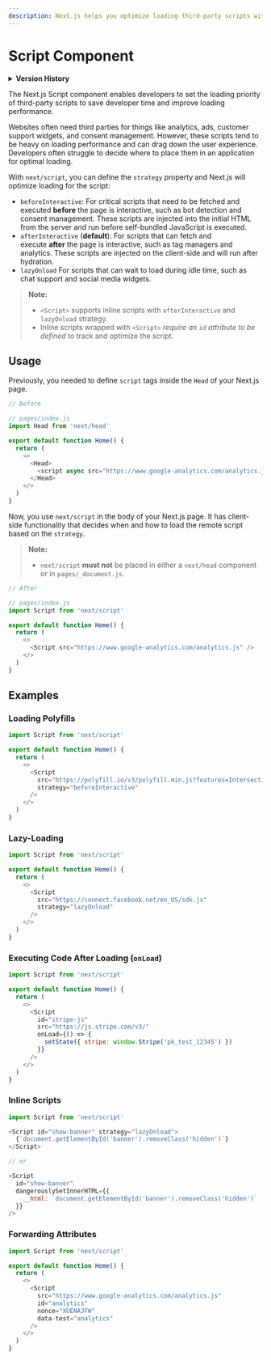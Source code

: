 ```yaml
---
description: Next.js helps you optimize loading third-party scripts with the built-in next/script component.
---
```


# Script Component

<details>
  <summary><b>Version History</b></summary>

| Version   | Changes                   |
| --------- | ------------------------- |
| `v11.0.0` | `next/script` introduced. |

</details>

The Next.js Script component enables developers to set the loading priority of third-party scripts to save developer time and improve loading performance.

Websites often need third parties for things like analytics, ads, customer support widgets, and consent management. However, these scripts tend to be heavy on loading performance and can drag down the user experience. Developers often struggle to decide where to place them in an application for optimal loading.

With `next/script`, you can define the `strategy` property and Next.js will optimize loading for the script:

- `beforeInteractive`: For critical scripts that need to be fetched and executed **before** the page is interactive, such as bot detection and consent management. These scripts are injected into the initial HTML from the server and run before self-bundled JavaScript is executed.
- `afterInteractive` (**default**): For scripts that can fetch and execute **after** the page is interactive, such as tag managers and analytics. These scripts are injected on the client-side and will run after hydration.
- `lazyOnload` For scripts that can wait to load during idle time, such as chat support and social media widgets.

> **Note:**
>
> - `<Script>` supports inline scripts with `afterInteractive` and `lazyOnload` strategy.
> - Inline scripts wrapped with `<Script>` _require an `id` attribute to be defined_ to track and optimize the script.

## Usage

Previously, you needed to define `script` tags inside the `Head` of your Next.js page.

```js
// Before

// pages/index.js
import Head from 'next/head'

export default function Home() {
  return (
    <>
      <Head>
        <script async src="https://www.google-analytics.com/analytics.js" />
      </Head>
    </>
  )
}
```

Now, you use `next/script` in the body of your Next.js page. It has client-side functionality that decides when and how to load the remote script based on the `strategy`.

> **Note:**
>
> - `next/script` **must not** be placed in either a `next/head` component or in `pages/_document.js`.

```js
// After

// pages/index.js
import Script from 'next/script'

export default function Home() {
  return (
    <>
      <Script src="https://www.google-analytics.com/analytics.js" />
    </>
  )
}
```

## Examples

### Loading Polyfills

```js
import Script from 'next/script'

export default function Home() {
  return (
    <>
      <Script
        src="https://polyfill.io/v3/polyfill.min.js?features=IntersectionObserverEntry%2CIntersectionObserver"
        strategy="beforeInteractive"
      />
    </>
  )
}
```

### Lazy-Loading

```js
import Script from 'next/script'

export default function Home() {
  return (
    <>
      <Script
        src="https://connect.facebook.net/en_US/sdk.js"
        strategy="lazyOnload"
      />
    </>
  )
}
```

### Executing Code After Loading (`onLoad`)

```js
import Script from 'next/script'

export default function Home() {
  return (
    <>
      <Script
        id="stripe-js"
        src="https://js.stripe.com/v3/"
        onLoad={() => {
          setState({ stripe: window.Stripe('pk_test_12345') })
        }}
      />
    </>
  )
}
```

### Inline Scripts

```js
import Script from 'next/script'

<Script id="show-banner" strategy="lazyOnload">
  {`document.getElementById('banner').removeClass('hidden')`}
</Script>

// or

<Script
  id="show-banner"
  dangerouslySetInnerHTML={{
    __html: `document.getElementById('banner').removeClass('hidden')`
  }}
/>
```

### Forwarding Attributes

```js
import Script from 'next/script'

export default function Home() {
  return (
    <>
      <Script
        src="https://www.google-analytics.com/analytics.js"
        id="analytics"
        nonce="XUENAJFW"
        data-test="analytics"
      />
    </>
  )
}
```
